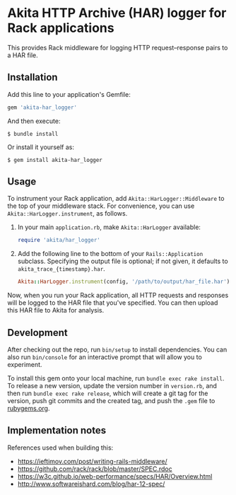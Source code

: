# Akita HTTP Archive (HAR) logger for Rack applications

This provides Rack middleware for logging HTTP request–response pairs to a HAR
file.


## Installation

Add this line to your application's Gemfile:

```ruby
gem 'akita-har_logger'
```

And then execute:

    $ bundle install

Or install it yourself as:

    $ gem install akita-har_logger


## Usage

To instrument your Rack application, add `Akita::HarLogger::Middleware` to the
top of your middleware stack. For convenience, you can use
`Akita::HarLogger.instrument`, as follows.

1. In your main `application.rb`, make `Akita::HarLogger` available:
    ```ruby
    require 'akita/har_logger'
    ```
2. Add the following line to the bottom of your `Rails::Application`
   subclass. Specifying the output file is optional; if not given, it defaults
   to `akita_trace_{timestamp}.har`.
   ```ruby
   Akita::HarLogger.instrument(config, '/path/to/output/har_file.har')
   ```

Now, when you run your Rack application, all HTTP requests and responses will
be logged to the HAR file that you've specified. You can then upload this HAR
file to Akita for analysis.


## Development

After checking out the repo, run `bin/setup` to install dependencies. You can
also run `bin/console` for an interactive prompt that will allow you to
experiment.

To install this gem onto your local machine, run `bundle exec rake install`. To
release a new version, update the version number in `version.rb`, and then run
`bundle exec rake release`, which will create a git tag for the version, push
git commits and the created tag, and push the `.gem` file to
[rubygems.org](https://rubygems.org).


## Implementation notes

References used when building this:
  * https://ieftimov.com/post/writing-rails-middleware/
  * https://github.com/rack/rack/blob/master/SPEC.rdoc
  * https://w3c.github.io/web-performance/specs/HAR/Overview.html
  * http://www.softwareishard.com/blog/har-12-spec/
